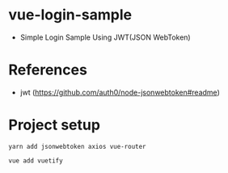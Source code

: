 # vue-login-sample
 - Simple Login Sample Using JWT(JSON WebToken)

# References
 - jwt (https://github.com/auth0/node-jsonwebtoken#readme)

# Project setup
```
yarn add jsonwebtoken axios vue-router
```

```
vue add vuetify
```

